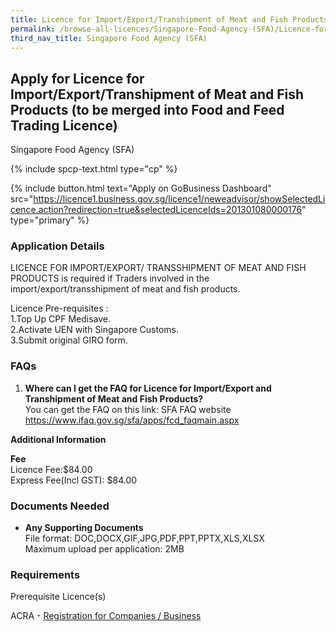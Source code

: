 ```yaml
---
title: Licence for Import/Export/Transhipment of Meat and Fish Products
permalink: /browse-all-licences/Singapore-Food-Agency-(SFA)/Licence-for-Import-Export-Transhipment-of-Meat-and-Fish-Products
third_nav_title: Singapore Food Agency (SFA)
---
```


## Apply for Licence for Import/Export/Transhipment of Meat and Fish Products (to be merged into Food and Feed Trading Licence)

Singapore Food Agency (SFA)

{% include spcp-text.html type="cp" %}

{% include button.html text="Apply on GoBusiness Dashboard" src="https://licence1.business.gov.sg/licence1/neweadvisor/showSelectedLicence.action?redirection=true&selectedLicenceIds=201301080000176" type="primary" %}

### Application Details

<p>LICENCE FOR IMPORT/EXPORT/ TRANSSHIPMENT OF MEAT AND FISH PRODUCTS is required if Traders involved in the import/export/transshipment of meat and fish products.</p>
 <p>Licence Pre-requisites : <br />1.Top Up CPF Medisave. <br />2.Activate UEN with Singapore Customs. <br />3.Submit original GIRO form.</p>
 <h3>FAQs</h3>
 <ol>
 <li><strong>Where can I get the FAQ for Licence for Import/Export and Transhipment of Meat and Fish Products?</strong><br />You can get the FAQ on this link: SFA FAQ website <a href="https://www.ifaq.gov.sg/sfa/apps/fcd_faqmain.aspx" target="_blank" rel="noopener">https://www.ifaq.gov.sg/sfa/apps/fcd_faqmain.aspx</a></li>
 </ol>

**Additional Information**

<p><strong>Fee</strong><br>
 Licence Fee:$84.00<br>
 Express Fee(Incl GST): $84.00</p>

### Documents Needed

<ul>
 <li><strong>Any Supporting Documents</strong><br />File format: DOC,DOCX,GIF,JPG,PDF,PPT,PPTX,XLS,XLSX<br />Maximum upload per application: 2MB</strong></li>
 </ul>

### Requirements

<p>Prerequisite Licence(s)</p>
 <p>ACRA - <a href="https://licence1.business.gov.sg/licence1/neweadvisor/showSelectedLicence.action?redirection=true&selectedLicenceIds=201301080000175" target="_blank" rel="noopener">Registration for Companies / Business</a></p>

